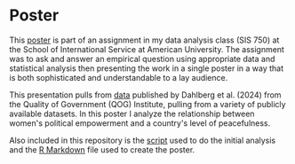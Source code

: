 # Poster
This [poster](poster.pdf) is part of an assignment in my data analysis class (SIS 750) at the School of International Service at American University. The assignment was to ask and answer an empirical question using appropriate data and statistical analysis then presenting the work in a single poster in a way that is both sophisticated and understandable to a lay audience.

This presentation pulls from [data](qog_bas_cs_jan24.xlsx) published by Dahlberg et al. (2024) from the Quality of Government (QOG) Institute, pulling from a variety of publicly available datasets. In this poster I analyze the relationship between women's political empowerment and a country's level of peacefulness.

Also included in this repository is the [script](poster.R) used to do the initial analysis and the [R Markdown](poster.Rmd) file used to create the poster.
